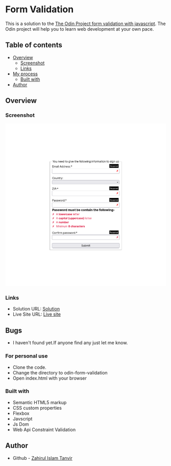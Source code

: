 # Form Validation

This is a solution to the [The Odin Project form validation with javascript](https://www.theodinproject.com/lessons/node-path-javascript-form-validation-with-javascript). The Odin project
will help you to learn web development at your own pace.

## Table of contents

- [Overview](#overview)
  - [Screenshot](#screenshot)
  - [Links](#links)
- [My process](#my-process)
  - [Built with](#built-with)
- [Author](#author)

## Overview

### Screenshot

![](./images/screenshoot/formValidation.png)

### Links

- Solution URL: [Solution](https://github.com/ZTanvir/odin-form-validation)
- Live Site URL: [Live site](https://ztanvir.github.io/odin-form-validation/)

## Bugs

- I haven't found yet.If anyone find any just let me know.

### For personal use

- Clone the code.
- Change the directory to odin-form-validation
- Open index.html with your browser

### Built with

- Semantic HTML5 markup
- CSS custom properties
- Flexbox
- Javscript
- Js Dom
- Web Api Constraint Validation

## Author

- Github - [Zahirul Islam Tanvir](https://github.com/ZTanvir)
